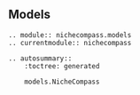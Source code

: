## Models

```{eval-rst}
.. module:: nichecompass.models
.. currentmodule:: nichecompass

.. autosummary::
    :toctree: generated

    models.NicheCompass
```